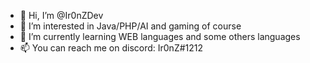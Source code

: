 - 👋 Hi, I’m @Ir0nZDev
- 👀 I’m interested in Java/PHP/AI and gaming of course
- 🌱 I’m currently learning WEB languages and some others languages
- 📫 You can reach me on discord: Ir0nZ#1212
